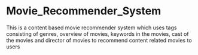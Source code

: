 # Movie_Recommender_System
This is a content based movie recommender system which uses tags consisting of genres, overview of movies, keywords in the movies, cast of the movies and director of movies to recommend content related movies to users
